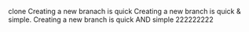 clone
Creating a new branach is quick
Creating a new branch is quick & simple.
Creating a new branch is quick AND simple
222222222